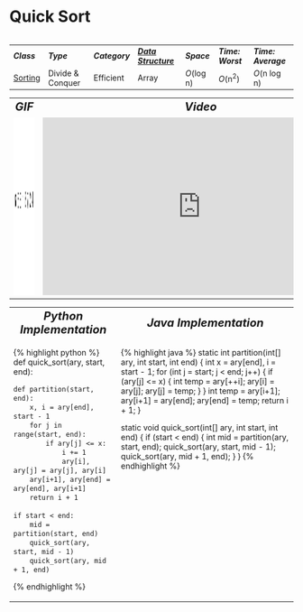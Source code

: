 # Quick Sort
<table>
    <tr>
        <table>
            <tr>
                <td><strong><i>Class</i></strong></td>
                <td><strong><i>Type</i></strong></td>
                <td><strong><i>Category</i></strong></td>
                <td><strong><i><a href="/quickreference/DataStructures/DataStructures">Data Structure</a></i></strong></td>
                <td><strong><i>Space</i></strong></td>
                <td><strong><i>Time: Worst</i></strong></td>
                <td><strong><i>Time: Average</i></strong></td>
            </tr>
            <tr>
                <td><a href="/quickreference/Sorting/Sorting">Sorting</a></td>
                <td>Divide & Conquer</td>
                <td>Efficient</td>
                <td>Array</td>
                <td><i>O</i>(log n)</td>
                <td><i>O</i>(n<sup>2</sup>)</td>
                <td><i>O</i>(n log n)</td>
            </tr>
        </table>
    </tr>
    <tr>
        <table>
            <tr style="text-align: center; font-size:20px;">
                <td><strong><i>GIF</i></strong></td>
                <td><strong><i>Video</i></strong></td>
            </tr>
            <tr>
                <td><img src="QuickSort.gif" alt="Quick Sort GIF" style="width: auto; height: 315px;"/></td>
                <td><iframe width="560" height="315" src="https://www.youtube.com/embed/Hoixgm4-P4M" frameborder="0" allow="accelerometer; autoplay; encrypted-media; gyroscope; picture-in-picture" allowfullscreen></iframe></td>
            </tr>
        </table>
    </tr>
    <tr>
        <table>
            <tr style="text-align: center; font-size:20px;">
                <td><strong><i>Python Implementation</i></strong></td>
                <td><strong><i>Java Implementation</i></strong></td>
            </tr>
            <tr>
                <td class="code" markdown="block" style="vertical-align: top;">
                    
{% highlight python %}
def quick_sort(ary, start, end):
    
    def partition(start, end):
        x, i = ary[end], start - 1
        for j in range(start, end):
            if ary[j] <= x:
                i += 1
                ary[i], ary[j] = ary[j], ary[i]
        ary[i+1], ary[end] = ary[end], ary[i+1]
        return i + 1
    
    if start < end:
        mid = partition(start, end)
        quick_sort(ary, start, mid - 1)
        quick_sort(ary, mid + 1, end)
{% endhighlight %}

<td class="code" markdown="block" style="vertical-align: top;">
    
{% highlight java %}
static int partition(int[] ary, int start, int end) {
    int x = ary[end], i = start - 1;
    for (int j = start; j < end; j++) {
        if (ary[j] <= x) {
            int temp = ary[++i];
            ary[i] = ary[j];
            ary[j] = temp;
        }
    }
    int temp = ary[i+1];
    ary[i+1] = ary[end];
    ary[end] = temp;
    return i + 1;
}

static void quick_sort(int[] ary, int start, int end) {
    if (start < end) {
        int mid = partition(ary, start, end);
        quick_sort(ary, start, mid - 1);
        quick_sort(ary, mid + 1, end);
    }
}
{% endhighlight %}